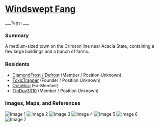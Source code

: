 # [Windswept Fang](#windswept-fang)
___Tags: ___

### Summary

A medium-sized town on the Crimson line near Acacia State, containing a few large buildings and a bunch of farms.

### Residents

*   [DiamondFrost / Defrost](#diamondfrost) (Member / Position Unknown)
*   [ToxicTrapper](#toxictrapper) (Founder / Position Unknown)
*   [OctoBoiii](#octoboi) (Ex-Member)
*   [TipDuy3010](#tipduy3010) (Member / Position Unknown)

### Images, Maps, and References

![Image 1](https://media.discordapp.net/attachments/1061516148325220455/1118033618678337646/image.png)
![Image 2](https://cdn.discordapp.com/attachments/1061516148325220455/1121349280590991550/image.png)
![Image 3](https://media.discordapp.net/attachments/1061516148325220455/1122586076092043324/image.png)
![Image 4](https://cdn.discordapp.com/attachments/1061516148325220455/1123655424038678688/image.png)
![Image 5](https://cdn.discordapp.com/attachments/1061516148325220455/1125908645683667084/image.png)
![Image 6](https://media.discordapp.net/attachments/1061516148325220455/1128252357000573020/image.png)
![Image 7](https://cdn.discordapp.com/attachments/1061516148325220455/1131167773544947802/image.png)